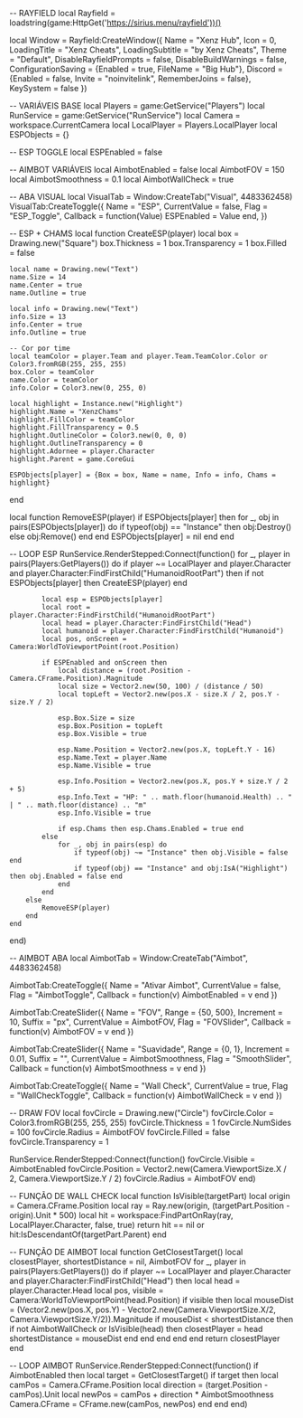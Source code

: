 -- RAYFIELD
local Rayfield = loadstring(game:HttpGet('https://sirius.menu/rayfield'))()

local Window = Rayfield:CreateWindow({
    Name = "Xenz Hub",
    Icon = 0,
    LoadingTitle = "Xenz Cheats",
    LoadingSubtitle = "by Xenz Cheats",
    Theme = "Default",
    DisableRayfieldPrompts = false,
    DisableBuildWarnings = false,
    ConfigurationSaving = {Enabled = true, FileName = "Big Hub"},
    Discord = {Enabled = false, Invite = "noinvitelink", RememberJoins = false},
    KeySystem = false
})

-- VARIÁVEIS BASE
local Players = game:GetService("Players")
local RunService = game:GetService("RunService")
local Camera = workspace.CurrentCamera
local LocalPlayer = Players.LocalPlayer
local ESPObjects = {}

-- ESP TOGGLE
local ESPEnabled = false

-- AIMBOT VARIÁVEIS
local AimbotEnabled = false
local AimbotFOV = 150
local AimbotSmoothness = 0.1
local AimbotWallCheck = true

-- ABA VISUAL
local VisualTab = Window:CreateTab("Visual", 4483362458)
VisualTab:CreateToggle({
    Name = "ESP",
    CurrentValue = false,
    Flag = "ESP_Toggle",
    Callback = function(Value) ESPEnabled = Value end,
})

-- ESP + CHAMS
local function CreateESP(player)
    local box = Drawing.new("Square")
    box.Thickness = 1
    box.Transparency = 1
    box.Filled = false

    local name = Drawing.new("Text")
    name.Size = 14
    name.Center = true
    name.Outline = true

    local info = Drawing.new("Text")
    info.Size = 13
    info.Center = true
    info.Outline = true

    -- Cor por time
    local teamColor = player.Team and player.Team.TeamColor.Color or Color3.fromRGB(255, 255, 255)
    box.Color = teamColor
    name.Color = teamColor
    info.Color = Color3.new(0, 255, 0)

    local highlight = Instance.new("Highlight")
    highlight.Name = "XenzChams"
    highlight.FillColor = teamColor
    highlight.FillTransparency = 0.5
    highlight.OutlineColor = Color3.new(0, 0, 0)
    highlight.OutlineTransparency = 0
    highlight.Adornee = player.Character
    highlight.Parent = game.CoreGui

    ESPObjects[player] = {Box = box, Name = name, Info = info, Chams = highlight}
end

local function RemoveESP(player)
    if ESPObjects[player] then
        for _, obj in pairs(ESPObjects[player]) do
            if typeof(obj) == "Instance" then
                obj:Destroy()
            else
                obj:Remove()
            end
        end
        ESPObjects[player] = nil
    end
end

-- LOOP ESP
RunService.RenderStepped:Connect(function()
    for _, player in pairs(Players:GetPlayers()) do
        if player ~= LocalPlayer and player.Character and player.Character:FindFirstChild("HumanoidRootPart") then
            if not ESPObjects[player] then
                CreateESP(player)
            end

            local esp = ESPObjects[player]
            local root = player.Character:FindFirstChild("HumanoidRootPart")
            local head = player.Character:FindFirstChild("Head")
            local humanoid = player.Character:FindFirstChild("Humanoid")
            local pos, onScreen = Camera:WorldToViewportPoint(root.Position)

            if ESPEnabled and onScreen then
                local distance = (root.Position - Camera.CFrame.Position).Magnitude
                local size = Vector2.new(50, 100) / (distance / 50)
                local topLeft = Vector2.new(pos.X - size.X / 2, pos.Y - size.Y / 2)

                esp.Box.Size = size
                esp.Box.Position = topLeft
                esp.Box.Visible = true

                esp.Name.Position = Vector2.new(pos.X, topLeft.Y - 16)
                esp.Name.Text = player.Name
                esp.Name.Visible = true

                esp.Info.Position = Vector2.new(pos.X, pos.Y + size.Y / 2 + 5)
                esp.Info.Text = "HP: " .. math.floor(humanoid.Health) .. " | " .. math.floor(distance) .. "m"
                esp.Info.Visible = true

                if esp.Chams then esp.Chams.Enabled = true end
            else
                for _, obj in pairs(esp) do
                    if typeof(obj) ~= "Instance" then obj.Visible = false end
                    if typeof(obj) == "Instance" and obj:IsA("Highlight") then obj.Enabled = false end
                end
            end
        else
            RemoveESP(player)
        end
    end
end)

-- AIMBOT ABA
local AimbotTab = Window:CreateTab("Aimbot", 4483362458)

AimbotTab:CreateToggle({
    Name = "Ativar Aimbot",
    CurrentValue = false,
    Flag = "AimbotToggle",
    Callback = function(v) AimbotEnabled = v end
})

AimbotTab:CreateSlider({
    Name = "FOV",
    Range = {50, 500},
    Increment = 10,
    Suffix = "px",
    CurrentValue = AimbotFOV,
    Flag = "FOVSlider",
    Callback = function(v) AimbotFOV = v end
})

AimbotTab:CreateSlider({
    Name = "Suavidade",
    Range = {0, 1},
    Increment = 0.01,
    Suffix = "",
    CurrentValue = AimbotSmoothness,
    Flag = "SmoothSlider",
    Callback = function(v) AimbotSmoothness = v end
})

AimbotTab:CreateToggle({
    Name = "Wall Check",
    CurrentValue = true,
    Flag = "WallCheckToggle",
    Callback = function(v) AimbotWallCheck = v end
})

-- DRAW FOV
local fovCircle = Drawing.new("Circle")
fovCircle.Color = Color3.fromRGB(255, 255, 255)
fovCircle.Thickness = 1
fovCircle.NumSides = 100
fovCircle.Radius = AimbotFOV
fovCircle.Filled = false
fovCircle.Transparency = 1

RunService.RenderStepped:Connect(function()
    fovCircle.Visible = AimbotEnabled
    fovCircle.Position = Vector2.new(Camera.ViewportSize.X / 2, Camera.ViewportSize.Y / 2)
    fovCircle.Radius = AimbotFOV
end)

-- FUNÇÃO DE WALL CHECK
local function IsVisible(targetPart)
    local origin = Camera.CFrame.Position
    local ray = Ray.new(origin, (targetPart.Position - origin).Unit * 500)
    local hit = workspace:FindPartOnRay(ray, LocalPlayer.Character, false, true)
    return hit == nil or hit:IsDescendantOf(targetPart.Parent)
end

-- FUNÇÃO DE AIMBOT
local function GetClosestTarget()
    local closestPlayer, shortestDistance = nil, AimbotFOV
    for _, player in pairs(Players:GetPlayers()) do
        if player ~= LocalPlayer and player.Character and player.Character:FindFirstChild("Head") then
            local head = player.Character.Head
            local pos, visible = Camera:WorldToViewportPoint(head.Position)
            if visible then
                local mouseDist = (Vector2.new(pos.X, pos.Y) - Vector2.new(Camera.ViewportSize.X/2, Camera.ViewportSize.Y/2)).Magnitude
                if mouseDist < shortestDistance then
                    if not AimbotWallCheck or IsVisible(head) then
                        closestPlayer = head
                        shortestDistance = mouseDist
                    end
                end
            end
        end
    end
    return closestPlayer
end

-- LOOP AIMBOT
RunService.RenderStepped:Connect(function()
    if AimbotEnabled then
        local target = GetClosestTarget()
        if target then
            local camPos = Camera.CFrame.Position
            local direction = (target.Position - camPos).Unit
            local newPos = camPos + direction * AimbotSmoothness
            Camera.CFrame = CFrame.new(camPos, newPos)
        end
    end
end)
